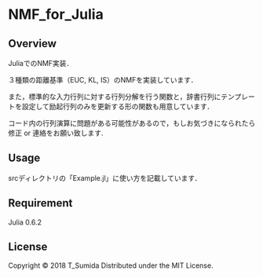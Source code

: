 # NMF_for_Julia
## Overview
JuliaでのNMF実装．

３種類の距離基準（EUC, KL, IS）のNMFを実装しています．

また，標準的な入力行列に対する行列分解を行う関数と，辞書行列にテンプレートを設定して励起行列のみを更新する形の関数も用意しています．

コード内の行列演算に問題がある可能性があるので，もしお気づきになられたら修正 or 連絡をお願い致します. 


## Usage
srcディレクトリの「Example.jl」に使い方を記載しています．


## Requirement
Julia 0.6.2


## License
Copyright © 2018 T_Sumida Distributed under the MIT License.
